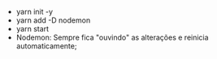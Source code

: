 - yarn init -y
- yarn add -D nodemon
- yarn start
- Nodemon: Sempre fica "ouvindo" as alterações e reinicia automaticamente;
